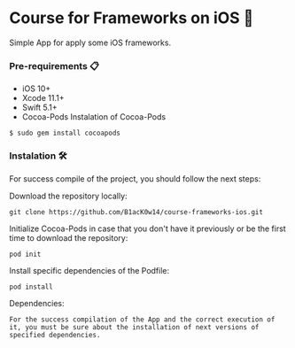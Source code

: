 # Course for Frameworks on iOS 🍎
Simple App for apply some iOS frameworks.

### Pre-requirements   📋
* iOS 10+
* Xcode 11.1+
* Swift 5.1+
* Cocoa-Pods
Instalation of Cocoa-Pods

```
$ sudo gem install cocoapods
```
### Instalation  🛠️
For success compile of the project, you should follow the next steps:

Download the repository locally:
```
git clone https://github.com/B1acK0w14/course-frameworks-ios.git
```
Initialize Cocoa-Pods in case that you don't have it previously or be the first time to download the repository:
```
pod init
```
Install specific dependencies of the Podfile:
```
pod install
```
Dependencies:
```
For the success compilation of the App and the correct execution of it, you must be sure about the installation of next versions of specified dependencies.
```
